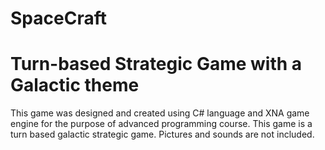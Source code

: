 # SpaceCraft
Turn-based Strategic Game with a Galactic theme
==============================
This game was designed and created using C# language and XNA game engine for the purpose of advanced programming course.
This game is a turn based galactic strategic game.
Pictures and sounds are not included.
